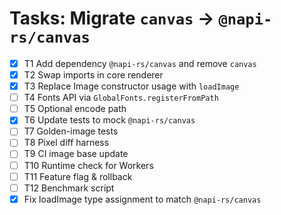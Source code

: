 # Tasks: Migrate `canvas` → `@napi-rs/canvas`

- [x] T1 Add dependency `@napi-rs/canvas` and remove `canvas`
- [x] T2 Swap imports in core renderer
- [x] T3 Replace Image constructor usage with `loadImage`
- [ ] T4 Fonts API via `GlobalFonts.registerFromPath`
- [ ] T5 Optional encode path
- [x] T6 Update tests to mock `@napi-rs/canvas`
- [ ] T7 Golden-image tests
- [ ] T8 Pixel diff harness
- [ ] T9 CI image base update
- [ ] T10 Runtime check for Workers
- [ ] T11 Feature flag & rollback
- [ ] T12 Benchmark script
- [x] Fix loadImage type assignment to match `@napi-rs/canvas`
